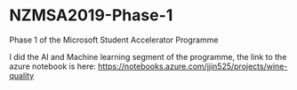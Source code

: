 # NZMSA2019-Phase-1
Phase 1 of the Microsoft Student Accelerator Programme

I did the AI and Machine learning segment of the programme, the link to the azure notebook is here: https://notebooks.azure.com/jjin525/projects/wine-quality
